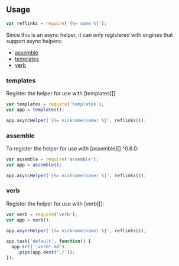 ## Usage

```js
var reflinks = require('{%= name %}');
```

Since this is an async helper, it can only registered with engines that support async helpers:

- [assemble](#assemble)
- [templates](#templates)
- [verb](#verb)

### templates

Register the helper for use with [templates][]

```js
var templates = require('templates');
var app = templates();

app.asyncHelper('{%= nickname(name) %}', reflinks());
```

### assemble

To register the helper for use with [assemble][] ^0.6.0:

```js
var assemble = require('assemble');
var app = assemble();

app.asyncHelper('{%= nickname(name) %}', reflinks());
```

### verb

Register the helper for use with [verb][]:

```js
var verb = require('verb');
var app = verb();

app.asyncHelper('{%= nickname(name) %}', reflinks());

app.task('default', function() {
  app.src('.verb*.md')
    .pipe(app.dest('./'));
});
```
